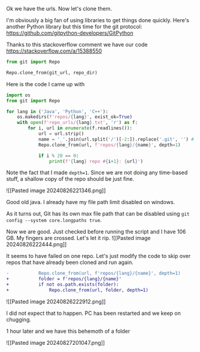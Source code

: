 Ok we have the urls. Now let's clone them.

I'm obviously a big fan of using libraries to get things done quickly. Here's another Python library but this time for the git protocol: https://github.com/gitpython-developers/GitPython

Thanks to this stackoverflow comment we have our code https://stackoverflow.com/a/15388550

```python
from git import Repo

Repo.clone_from(git_url, repo_dir)
```

Here is the code I came up with

```py
import os
from git import Repo

for lang in ('Java', 'Python', 'C++'):
	os.makedirs(f'repos/{lang}', exist_ok=True)
	with open(f'repo_urls/{lang}.txt', 'r') as f:
		for i, url in enumerate(f.readlines()):
			url = url.strip()
			name = '_'.join(url.split('/')[-2:]).replace('.git', '') # convert url to folder name
			Repo.clone_from(url, f'repos/{lang}/{name}', depth=1)

			if i % 20 == 0:
				print(f'{lang} repo #{i+1}: {url}')
```

Note the fact that I made `depth=1`. Since we are not doing any time-based stuff, a shallow copy of the repo should be just fine.

![[Pasted image 20240826221346.png]]

Good old java. I already have my file path limit disabled on windows.

As it turns out, Git has its own max file path that can be disabled using `git config --system core.longpaths true`.

Now we are good. Just checked before running the script and I have 106 GB. My fingers are crossed. Let's let it rip.
![[Pasted image 20240826222444.png]]

It seems to have failed on one repo. Let's just modify the code to skip over repos that have already been cloned and run again.

```diff
-			Repo.clone_from(url, f'repos/{lang}/{name}', depth=1)
+			folder = f'repos/{lang}/{name}'
+			if not os.path.exists(folder):
+				Repo.clone_from(url, folder, depth=1)

```
![[Pasted image 20240826222912.png]]

I did not expect that to happen. PC has been restarted and we keep on chugging.

1 hour later and we have this behemoth of a folder

![[Pasted image 20240827201047.png]]

